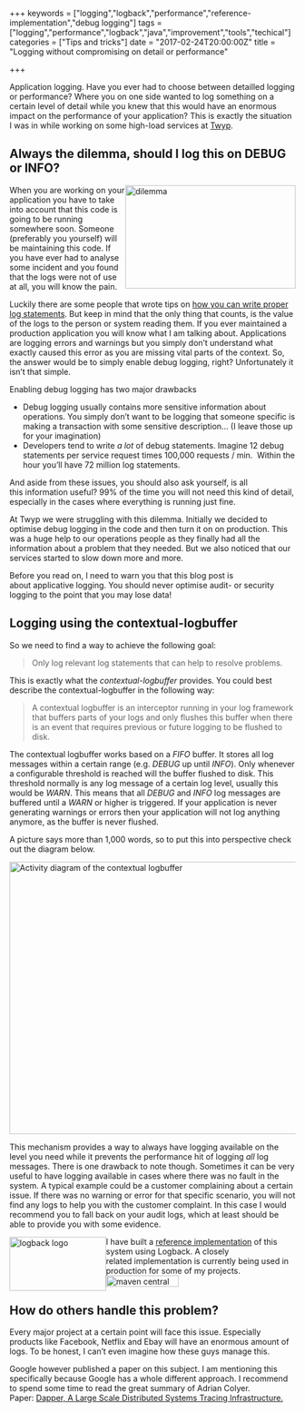 +++
keywords = ["logging","logback","performance","reference-implementation","debug logging"]
tags = ["logging","performance","logback","java","improvement","tools","techical"]
categories = ["Tips and tricks"]
date = "2017-02-24T20:00:00Z"
title = "Logging without compromising on detail or performance"

+++

Application logging. Have you ever had to choose between detailled logging or performance?
Where you on one side wanted to log something on a certain level of detail while
you knew that this would have an enormous impact on the performance of your application?
This is exactly the situation I was in while working on some high-load services at [Twyp](https://www.twyp.com/).


<!--more-->
<h2>Always the dilemma, should I log this on DEBUG or INFO?</h2>
<p><img style="float:right" src="https://blogs.infosupport.com/wp-content/uploads/2016/08/dilemma-300x182.jpeg" alt="dilemma" width="300" height="182" srcset="https://blogs.infosupport.com/wp-content/uploads/2016/08/dilemma-300x182.jpeg 300w, https://blogs.infosupport.com/wp-content/uploads/2016/08/dilemma-493x300.jpeg 493w, https://blogs.infosupport.com/wp-content/uploads/2016/08/dilemma.jpeg 625w" sizes="(max-width: 300px) 100vw, 300px"></p>
<p>When you are working on your application you have to take into account that this code is going to be running somewhere soon. Someone (preferably you yourself) will be maintaining this code.&nbsp;If you have ever had to analyse some incident and&nbsp;you found that the logs were not of use at all, you will know the pain.</p>
<p>Luckily there are some people that wrote&nbsp;tips on <a href="https://www.javacodegeeks.com/2011/01/10-tips-proper-application-logging.html">how you can write proper log statements</a>. But keep in mind that the only thing that counts, is&nbsp;the value of the logs to the person or system reading them. If you ever maintained a production application you will know what I am talking about. Applications are logging errors and warnings but you simply don’t understand what exactly caused this error as you are missing vital parts of the context. So, the answer would be&nbsp;to simply enable debug logging, right? Unfortunately it isn’t that simple.</p>
<p>Enabling debug logging has two major drawbacks</p>
<ul>
<li>Debug logging usually contains more sensitive information about operations. You simply don’t want to be logging&nbsp;that&nbsp;someone specific is making a transaction with some sensitive description… (I leave those up for your imagination)</li>
<li>Developers tend to write&nbsp;<em>a lot</em> of debug statements. Imagine 12 debug statements per service request times 100,000 requests / min. &nbsp;Within the hour you’ll have 72 million log statements.</li>
</ul>
<p>And aside from these issues, you should also ask yourself, is all this&nbsp;information useful? 99% of the time you will not need this kind of detail, especially in the cases where everything is running just fine.</p>
<p>At Twyp we were struggling with&nbsp;this dilemma.&nbsp;Initially we decided to optimise&nbsp;debug logging in the code and then&nbsp;turn it on on production. This was a&nbsp;huge help to our operations people as they finally had all the information about a problem that they needed. But we also&nbsp;noticed that our services started to slow down more and more.</p>
<p>Before you read on, I need to warn you that this blog post is about&nbsp;applicative logging. You should never optimise&nbsp;audit-&nbsp;or&nbsp;security logging to the point that you may lose data!</p>
<h2>Logging using&nbsp;the contextual-logbuffer</h2>
<p>So we need to find a way to achieve the following goal:</p>
<blockquote><p>Only log relevant log statements&nbsp;that can help to resolve&nbsp;problems.</p></blockquote>
<p>This is exactly what the&nbsp;<em>contextual-logbuffer</em>&nbsp;provides. You could best describe the contextual-logbuffer in the following way:</p>
<blockquote><p>A contextual logbuffer is an interceptor running in your log framework that buffers parts of&nbsp;your logs and only flushes this buffer when there is an event that requires previous or future logging to be flushed to disk.</p></blockquote>
<p>The contextual logbuffer works based on a <em>FIFO</em>&nbsp;buffer. It stores all log messages within a certain range (e.g. <em>DEBUG </em>up until<em> INFO</em>). Only whenever a configurable threshold is reached will the buffer flushed to disk. This threshold normally is any log message of a certain log level, usually this would be <em>WARN</em>. This means that all&nbsp;<em>DEBUG</em>&nbsp;and<em>&nbsp;INFO </em>log messages are buffered until a&nbsp;<em>WARN&nbsp;</em>or higher is triggered. If your application is never generating warnings or errors then your application will not log anything anymore, as the buffer is never flushed.</p>
<p>A picture says more than 1,000 words, so to put this into perspective check out the diagram below.</p>
<p><a href="https://blogs.infosupport.com/wp-content/uploads/2016/08/AD-Context-Logbuffer-1.png"><img class="alignnone size-full wp-image-19336" src="https://blogs.infosupport.com/wp-content/uploads/2016/08/AD-Context-Logbuffer-1.png" alt="Activity diagram of the contextual logbuffer" width="805" height="480" srcset="https://blogs.infosupport.com/wp-content/uploads/2016/08/AD-Context-Logbuffer-1.png 805w, https://blogs.infosupport.com/wp-content/uploads/2016/08/AD-Context-Logbuffer-1-300x179.png 300w, https://blogs.infosupport.com/wp-content/uploads/2016/08/AD-Context-Logbuffer-1-768x458.png 768w, https://blogs.infosupport.com/wp-content/uploads/2016/08/AD-Context-Logbuffer-1-500x298.png 500w" sizes="(max-width: 805px) 100vw, 805px"></a></p>
<p>This mechanism provides a way to always have&nbsp;logging available on the level you need while it prevents the performance hit of logging&nbsp;<em>all</em> log messages. There is one drawback to note though. Sometimes it can be very useful to have logging available in cases where there was no&nbsp;fault in the system. A typical example could be a customer complaining about a certain issue. If there was no warning or error for that specific scenario, you will not find any logs to help you with the customer complaint. In this case I would recommend you to fall back on your audit logs, which at least should be able to provide you with some evidence.</p>
<p><img style="float: left;" src="https://blogs.infosupport.com/wp-content/uploads/2016/08/logbacklogo.jpg" alt="logback logo" width="170" height="95">I have built a <a href="https://github.com/sdegroot/logback-context-logbuffer">reference implementation</a> of this system using Logback. A closely related&nbsp;implementation is currently being used in production for some of my projects.&nbsp;<img class="alignnone" src="https://maven-badges.herokuapp.com/maven-central/com.github.sdegroot/logback-context-logbuffer/badge.svg" alt="maven central latest version" width="128" height="20"></p>
<h2><strong>How do others handle this problem?</strong></h2>
<p>Every major project at a certain point will face this issue. Especially products like Facebook, Netflix and Ebay will have an enormous amount of logs. To be honest, I can’t even imagine how these guys manage this.</p>
<p>Google however published a paper on this subject. I am mentioning this specifically because Google has a whole different approach. I recommend to spend some time to read the great summary of Adrian Colyer. Paper:&nbsp;<a href="https://blog.acolyer.org/2015/10/06/dapper-a-large-scale-distributed-systems-tracing-infrastructure/">Dapper, A Large Scale Distributed Systems Tracing&nbsp;Infrastructure.</a></p>